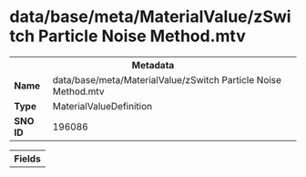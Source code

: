 <h1>data/base/meta/MaterialValue/zSwitch Particle Noise Method.mtv</h1><table><tr><th colspan="100%">Metadata</th></tr><tr><td><b>Name</b></td><td>data/base/meta/MaterialValue/zSwitch Particle Noise Method.mtv</td></tr><tr><td><b>Type</b></td><td>MaterialValueDefinition</td></tr><tr><td><b>SNO ID</b></td><td>196086</td></tr></table>

<table><tr><th colspan="100%">Fields</th></tr></table>

